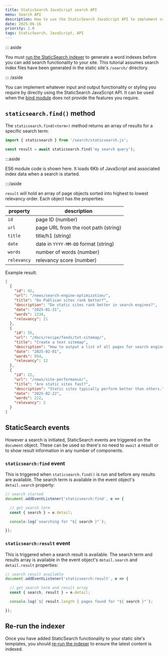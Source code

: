 ```yaml
---
title: StaticSearch JavaScript search API
menu: Search API
description: How to use the StaticSearch JavaScript API to implement custom search functionality.
date: 2025-06-16
priority: 1.0
tags: StaticSearch, JavaScript, API
---
```


::: aside

You must [run the StaticSearch indexer](--ROOT--tools/staticsearch/search-indexer/) to generate a word indexes before you can add search functionality to your site. This tutorial assumes search index files have been generated in the static site's `/search/` directory.

::: /aside

You can implement whatever input and output functionality or styling you require by directly using the StaticSearch JavaScript API. It can be used when the [bind module](--ROOT--tools/staticsearch/search-bind-module/) does not provide the features you require.


## `staticsearch.find()` method

The `staticsearch.find(<term>)` method returns an array of results for a specific search term:

```js
import { staticsearch } from '/search/staticsearch.js';

const result = await staticsearch.find('my search query');
```

:::aside

ES6 module code is shown here. It loads 6Kb of JavaScript and associated index data when a search is started.

:::/aside

`result` will hold an array of page objects sorted into highest to lowest relevancy order. Each object has the properties:

| property | description |
|-|-|
| `id` | page ID (number) |
| `url` | page URL from the root path (string) |
| `title` | title/h1 (string) |
| `date` | date in `YYYY-MM-DD` format (string) |
| `words` | number of words (number) |
| `relevancy` | relevancy score (number) |

Example result:

```json
[
  {
    "id": 42,
    "url": "/news/search-engine-optimization/",
    "title": "Do Publican sites rank better?",
    "description": "Do static sites rank better in search engines?",
    "date": "2025-01-31",
    "words": 1234,
    "relevancy": 21
  },
  {
    "id": 55,
    "url": "/docs/recipe/feeds/txt-sitemap/",
    "title": "Create a text sitemap",
    "description": "How to output a list of all pages for search engines.",
    "date": "2025-02-01",
    "words": 954,
    "relevancy": 12
  },
  {
    "id": 22,
    "url": "/news/site-performance/",
    "title": "Are static sites fast?",
    "description": "Static sites typically perform better than others.",
    "date": "2025-02-22",
    "words": 222,
    "relevancy": 2
  }
]
```


## StaticSearch events

However a search is initiated, StaticSearch events are triggered on the `document` object. These can be used so there's no need to `await` a result or to show result information in any number of components.


### `staticsearch:find` event

This is triggered when `staticsearch.find()` is run and before any results are available. The search term is available in the event object's `detail.search` property:

```js
// search started
document.addEventListener('staticsearch:find', e => {

  // get search term
  const { search } = e.detail;

  console.log(`searching for "${ search }"`);

});
```


### `staticsearch:result` event

This is triggered when a search result is available. The search term and results array is available in the event object's `detail.search` and `detail.result` properties:

```js
// search result available
document.addEventListener('staticsearch:result', e => {

  // get search term and result array
  const { search, result } = e.detail;

  console.log(`${ result.length } pages found for "${ search }"`);

});
```


## Re-run the indexer

Once you have added StaticSearch functionality to your static site's templates, you should [re-run the indexer](--ROOT--tools/staticsearch/search-indexer/) to ensure the latest content is indexed.
